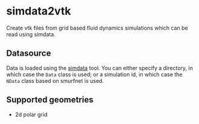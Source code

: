 # simdata2vtk
Create vtk files from grid based fluid dynamics simulations which can be read using simdata.

## Datasource

Data is loaded using the [simdata](https://github.com/rometsch/simdata) tool.
You can either specify a directory, in which case the `Data` class is used; or a simulation id, in which case the `NData` class based on smurfnet is used.

## Supported geometries

- 2d polar grid